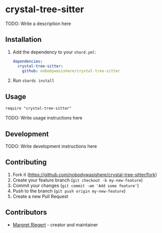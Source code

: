 # crystal-tree-sitter

TODO: Write a description here

## Installation

1. Add the dependency to your `shard.yml`:

   ```yaml
   dependencies:
     crystal-tree-sitter:
       github: nobodywasishere/crystal-tree-sitter
   ```

2. Run `shards install`

## Usage

```crystal
require "crystal-tree-sitter"
```

TODO: Write usage instructions here

## Development

TODO: Write development instructions here

## Contributing

1. Fork it (<https://github.com/nobodywasishere/crystal-tree-sitter/fork>)
2. Create your feature branch (`git checkout -b my-new-feature`)
3. Commit your changes (`git commit -am 'Add some feature'`)
4. Push to the branch (`git push origin my-new-feature`)
5. Create a new Pull Request

## Contributors

- [Margret Riegert](https://github.com/nobodywasishere) - creator and maintainer
